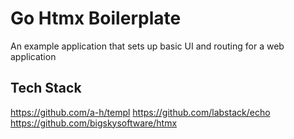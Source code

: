 # Go Htmx Boilerplate

An example application that sets up basic UI and routing for a web application

## Tech Stack

https://github.com/a-h/templ
https://github.com/labstack/echo
https://github.com/bigskysoftware/htmx
